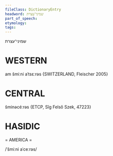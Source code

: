 ```yaml
---
fileClass: DictionaryEntry
headword: שמיני־עצרת
part_of_speech: 
etymology: 
tags: 
---
```

שמיני־עצרת

WESTERN
========

am šmiːni aˈtsɛːrəs {SWITZERLAND, Fleischer 2005}

CENTRAL
========

šminəcéːrəs {ETCP, Sîg Felső Szek, 47223}

HASIDIC
=======
= AMERICA = 

/ˈšmiːni aˈceːrəs/